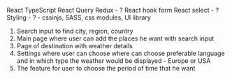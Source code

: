 React
TypeScript
React Query
Redux - ?
React hook form
React select - ?
Styling - ? - cssinjs, SASS, css modules, UI library


1. Search input to find city, region, country
2. Main page where user can add the places he want with search input
3. Page of destination with weather details
4. Settings where user can choose where can choose preferable language and in which type the weather would be displayed - Europe or USA
5. The feature for user to choose the period of time that he want
